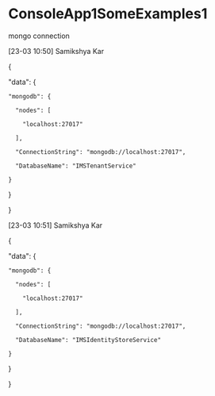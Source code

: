 # ConsoleApp1SomeExamples1

mongo connection 

[23-03 10:50] Samikshya Kar


{

  "data": {

    "mongodb": {

      "nodes": [

        "localhost:27017"

      ],

      "ConnectionString": "mongodb://localhost:27017",

      "DatabaseName": "IMSTenantService"

    }

  }

}




[23-03 10:51] Samikshya Kar


{

  "data": {

    "mongodb": {

      "nodes": [

        "localhost:27017"

      ],

      "ConnectionString": "mongodb://localhost:27017",

      "DatabaseName": "IMSIdentityStoreService"

    }

  }

}


